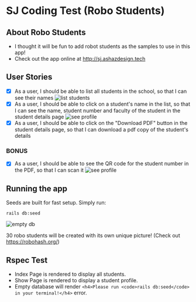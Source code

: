 # SJ Coding Test (Robo Students)

## About Robo Students
- I thought it will be fun to add robot students as the samples to use in this app!
- Check out the app online at http://sj.ashazdesign.tech

## User Stories

- [x] As a user, I should be able to list all students in the school, so that I can see their names
![list students](https://ukkaashafood.com/after-seed.png)
- [x] As a user, I should be able to click on a student's name in the list, so that I can see the name, student number and faculty of the student in the student details page
![see profile](https://ukkaashafood.com/profile-page.png)
- [x] As a user, I should be able to click on the "Download PDF" button in the student details page, so that I can download a pdf copy of the student's details

### BONUS
- [x] As a user, I should be able to see the QR code for the student number in the PDF, so that I can scan it
![see profile](https://ukkaashafood.com/pdf-screen.png)

## Running the app
Seeds are built for fast setup. Simply run:

```shell
rails db:seed
```
![empty db](https://ukkaashafood.com/empty-db.png)

30 robo students will be created with its own unique picture! (Check out https://robohash.org/)

## Rspec Test
- Index Page is rendered to display all students.
- Show Page is rendered to display a student profile.
- Empty database will render `<h4>Please run <code>rails db:seed</code> in your terminal!</h4>` error.
